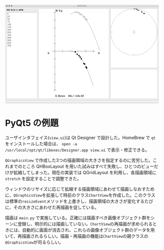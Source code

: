 ![実行画面のサンプル](window.png)

# PyQt5 の例題

ユーザインタフェイス(`view.ui`)は Qt Designer で設計した。HomeBrew で `qt` をインストールした場合は、 `open -a /usr/local/opt/qt/libexec/Designer.app view.ui` で表示・修正できる。

`QGraphicsView` で作成した3つの描画領域の大きさを指定するのに苦労した。これまでのところ QHBoxLayout を用いた試みはすべて失敗し、ひとつのビューだけが拡縮してしまった。現在の実装では QGridLayout を利用し、各描画領域に `stretch` を設定することで調整できた。

ウィンドウのリサイズに応じて拡縮する描画領域にあわせて描画しなおすために、`QGraphicsView`を拡張して時前のクラス`ChartView`を作成した。このクラスは標準の`resizeEvent`メソッドを上書きし、描画領域の大きさが変化するたびに、その大きさにあわせた再描画を促している。

描画は `main.py` で実施している。正確には描画すべき画像オブジェクト群をシーンに登録し、明示的には描画していない。`ChartView`の再描画が求められるときには、自動的に画面が消去され、これらの画像オブジェクト群のデータを用いて、再描画されるらしい。描画・再描画の機能は`ChartView`の親クラスの`QGraphicsView`が司るらしい。
